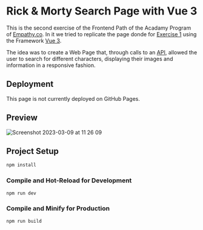 # Rick & Morty Search Page with Vue 3

This is the second exercise of the Frontend Path of the Acadamy Program of [Empathy.co](https://empathy.co/). In it we tried to replicate the page donde for [Exercise 1](https://github.com/lumialfe/Rick-Morty_EmpathyAcademy) using the Framework [Vue 3](https://vuejs.org/).

The idea was to create a Web Page that, through calls to an [API](https://rickandmortyapi.com/), allowed the user to search for different characters, displaying their images and information in a responsive fashion.

## Deployment

This page is not currently deployed on GitHub Pages.

## Preview

![Screenshot 2023-03-09 at 11 26 09](https://user-images.githubusercontent.com/60442261/223996340-10a32c6c-3bcd-4699-a19b-b6e3aaa77e9c.png)

## Project Setup

```sh
npm install
```

### Compile and Hot-Reload for Development

```sh
npm run dev
```

### Compile and Minify for Production

```sh
npm run build
```
